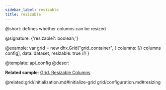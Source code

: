 ```yaml
---
sidebar_label: resizable
title: resizable
---          
```


@short: defines whether columns can be resized

@signature: {'resizable?: boolean;'}

@example: 
var grid = new dhx.Grid("grid_container", {
    columns: [// columns config],
    data: dataset,
    resizable: true /*!*/
}


@template:	api_config
@descr: 

**Related sample**: [Grid. Resizable Columns](https://snippet.dhtmlx.com/aeqzuks0)

@related:grid/initialization.md#initialize-grid
grid/configuration.md#resizing

